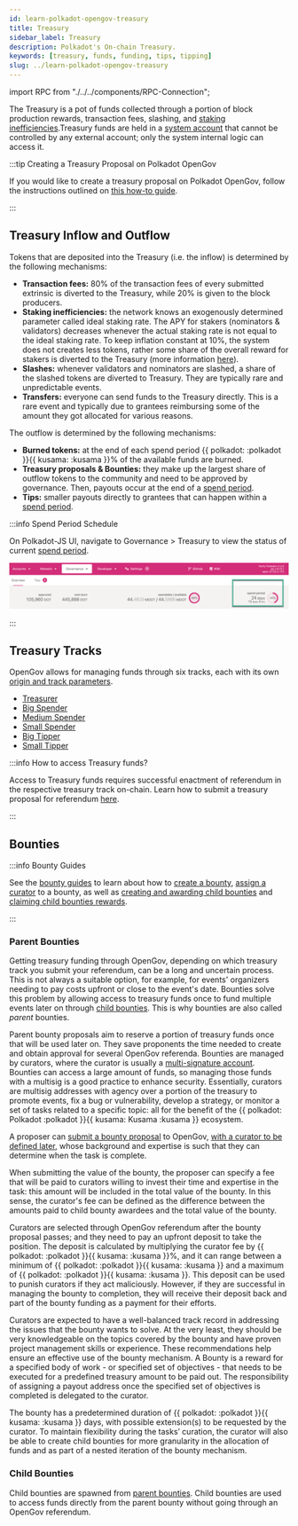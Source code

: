 ```yaml
---
id: learn-polkadot-opengov-treasury
title: Treasury
sidebar_label: Treasury
description: Polkadot's On-chain Treasury.
keywords: [treasury, funds, funding, tips, tipping]
slug: ../learn-polkadot-opengov-treasury
---
```


import RPC from "./../../components/RPC-Connection";

The Treasury is a pot of funds collected through a portion of block production rewards, transaction
fees, slashing, and [staking inefficiencies](./learn-inflation.md).Treasury funds are held in a
[system account](./learn-account-advanced.md#system-accounts) that cannot be controlled by any
external account; only the system internal logic can access it.

:::tip Creating a Treasury Proposal on Polkadot OpenGov

If you would like to create a treasury proposal on Polkadot OpenGov, follow the instructions
outlined on [this how-to guide](./learn-guides-treasury#creating-a-treasury-proposal).

:::

## Treasury Inflow and Outflow

Tokens that are deposited into the Treasury (i.e. the inflow) is determined by the following
mechanisms:

- **Transaction fees:** 80% of the transaction fees of every submitted extrinsic is diverted to the
  Treasury, while 20% is given to the block producers.
- **Staking inefficiencies:** the network knows an exogenously determined parameter called ideal
  staking rate. The APY for stakers (nominators & validators) decreases whenever the actual staking
  rate is not equal to the ideal staking rate. To keep inflation constant at 10%, the system does
  not creates less tokens, rather some share of the overall reward for stakers is diverted to the
  Treasury (more information
  [here](https://research.web3.foundation/Polkadot/overview/token-economics)).
- **Slashes:** whenever validators and nominators are slashed, a share of the slashed tokens are
  diverted to Treasury. They are typically rare and unpredictable events.
- **Transfers:** everyone can send funds to the Treasury directly. This is a rare event and
  typically due to grantees reimbursing some of the amount they got allocated for various reasons.

The outflow is determined by the following mechanisms:

- **Burned tokens:** at the end of each spend period
  {{ polkadot: <RPC network="polkadot" path="consts.treasury.burn" defaultValue={10000} filter="permillToPercent"/> :polkadot }}{{ kusama: <RPC network="kusama" path="consts.treasury.burn" defaultValue={2000} filter="permillToPercent"/> :kusama }}%
  of the available funds are burned.
- **Treasury proposals & Bounties:** they make up the largest share of outflow tokens to the
  community and need to be approved by governance. Then, payouts occur at the end of a
  [spend period](../general/glossary.md#spend-period).
- **Tips:** smaller payouts directly to grantees that can happen within a
  [spend period](../general/glossary.md#spend-period).

:::info Spend Period Schedule

On Polkadot-JS UI, navigate to Governance > Treasury to view the status of current
[spend period](../general/glossary.md#spend-period).

![preimage-whitelist](../assets/treasury/treasury-spend-period.png)

:::

## Treasury Tracks

OpenGov allows for managing funds through six tracks, each with its own
[origin and track parameters](./learn-polkadot-opengov-origins.md#origins-and-tracks-info).

- [Treasurer](./learn-polkadot-opengov-origins.md#treasurer)
- [Big Spender](./learn-polkadot-opengov-origins.md#big-spender)
- [Medium Spender](./learn-polkadot-opengov-origins.md#medium-spender)
- [Small Spender](./learn-polkadot-opengov-origins.md#small-spender)
- [Big Tipper](./learn-polkadot-opengov-origins.md#big-tipper)
- [Small Tipper](./learn-polkadot-opengov-origins.md#small-tipper)

:::info How to access Treasury funds?

Access to Treasury funds requires successful enactment of referendum in the respective treasury
track on-chain. Learn how to submit a treasury proposal for referendum
[here](./learn-guides-treasury#creating-a-treasury-proposal).

:::

## Bounties

:::info Bounty Guides

See the [bounty guides](./learn-guides-bounties.md) to learn about how to
[create a bounty](./learn-guides-bounties.md#submit-a-bounty-proposal),
[assign a curator](./learn-guides-bounties.md#assign-a-curator-to-a-bounty) to a bounty, as well as
[creating and awarding child bounties](./learn-guides-bounties.md#create-and-award-child-bounties)
and [claiming child bounties rewards](./learn-guides-bounties.md#claim-a-child-bounty-reward).

:::

### Parent Bounties

Getting treasury funding through OpenGov, depending on which treasury track you submit your
referendum, can be a long and uncertain process. This is not always a suitable option, for example, for events'
organizers needing to pay costs upfront or close to the event's date. Bounties solve this problem by
allowing access to treasury funds once to fund multiple events later on through
[child bounties](#child-bounties). This is why bounties are also called _parent_ bounties.

Parent bounty proposals aim to reserve a portion of treasury funds once that will be used later on.
They save proponents the time needed to create and obtain approval for several OpenGov referenda. Bounties are managed by curators, where
the curator is usually a [multi-signature account](./learn-account-multisig.md). Bounties can access a
large amount of funds, so managing those funds with a multisig is a good practice to enhance
security. Essentially, curators are multisig addresses with agency over a portion of the treasury to
promote events, fix a bug or vulnerability, develop a strategy, or monitor a set of tasks related to
a specific topic: all for the benefit of the
{{ polkadot: Polkadot :polkadot }}{{ kusama: Kusama :kusama }} ecosystem.

A proposer can [submit a bounty proposal](./learn-guides-bounties.md#submit-a-bounty-proposal) to
OpenGov,
[with a curator to be defined later](./learn-guides-bounties.md#assign-a-curator-to-a-bounty), whose
background and expertise is such that they can determine when the task is complete.

When submitting the value of the bounty, the proposer can specify a fee that will be paid to curators willing to
invest their time and expertise in the task: this amount will be included in the total value of the
bounty. In this sense, the curator's fee can be defined as the difference between the amounts paid to child bounty
awardees and the total value of the bounty.

Curators are selected through OpenGov referendum after the bounty proposal passes; and they need to pay an
upfront deposit to take the position. The deposit is calculated by multiplying the curator fee by
{{ polkadot: <RPC network="polkadot" path="consts.bounties.curatorDepositMultiplier" defaultValue={500000} filter="permillToPercent"/> :polkadot }}{{ kusama: <RPC network="kusama" path="consts.bounties.curatorDepositMultiplier" defaultValue={500000} filter="permillToPercent"/> :kusama }}%,
and it can range between a minimum of
{{ polkadot: <RPC network="polkadot" path="consts.bounties.curatorDepositMin" defaultValue={100000000000} filter="humanReadable"/> :polkadot }}{{ kusama: <RPC network="kusama" path="consts.bounties.curatorDepositMin" defaultValue={3333333330} filter="humanReadable"/> :kusama }}
and a maximum of
{{ polkadot: <RPC network="polkadot" path="consts.bounties.curatorDepositMax" defaultValue={2000000000000} filter="humanReadable"/> :polkadot }}{{ kusama: <RPC network="kusama" path="consts.bounties.curatorDepositMax" defaultValue={166666666500} filter="humanReadable"/> :kusama }}.
This deposit can be used to punish curators if they act maliciously. However, if they are successful in
managing the bounty to completion, they will receive their deposit back and
part of the bounty funding as a payment for their efforts.

Curators are expected to have a well-balanced track record in addressing the issues that the bounty wants to
solve. At the very least, they should be very knowledgeable on the topics covered by the bounty and have proven project
management skills or experience. These recommendations help ensure an effective use of the bounty mechanism.
A Bounty is a reward for a specified body of work - or specified set of objectives - that needs to be
executed for a predefined treasury amount to be paid out. The responsibility of assigning a payout
address once the specified set of objectives is completed is delegated to the curator.

The bounty has a predetermined duration of
{{ polkadot: <RPC network="polkadot" path="consts.bounties.bountyUpdatePeriod" defaultValue={1296000} filter="blocksToDays"/> :polkadot }}{{ kusama: <RPC network="kusama" path="consts.bounties.bountyUpdatePeriod" defaultValue={1296000} filter="blocksToDays"/> :kusama }}
days, with possible extension(s) to be requested by the curator. To maintain flexibility during the
tasks’ curation, the curator will also be able to create child bounties for more granularity in the allocation of funds and 
as part of a nested iteration of the bounty mechanism.

### Child Bounties

Child bounties are spawned from [parent bounties](#parent-bounties). Child bounties are used to access funds
directly from the parent bounty without going through an OpenGov referendum.
